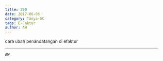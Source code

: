 ```yaml
---
title: 390
date: 2017-06-06
category: Tanya-SC
tags: E-Faktur
author: AW
---
```


cara ubah penandatangan di efaktur

---



`AW`
